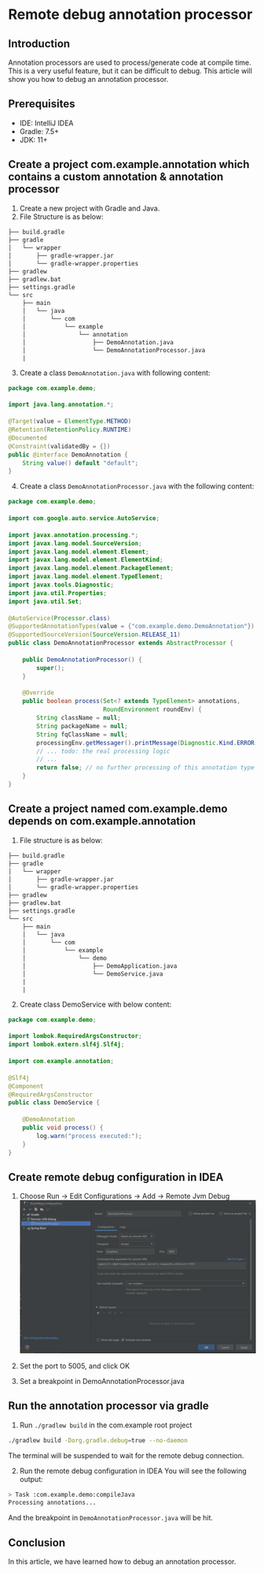 # Remote debug annotation processor

## Introduction
Annotation processors are used to process/generate code at compile time. This is a very useful feature, but it can be difficult to debug. This article will show you how to debug an annotation processor.

## Prerequisites
* IDE: IntelliJ IDEA
* Gradle: 7.5+
* JDK: 11+

## Create a project com.example.annotation which contains a custom annotation & annotation processor 
1. Create a new project with Gradle and Java.
2. File Structure is as below:
```
├── build.gradle
├── gradle
│   └── wrapper
│       ├── gradle-wrapper.jar
│       └── gradle-wrapper.properties
├── gradlew
├── gradlew.bat
├── settings.gradle
└── src
    ├── main
    │   └── java
    │       └── com
    │           └── example
    │               └── annotation
    │                   ├── DemoAnnotation.java
    │                   └── DemoAnnotationProcessor.java
    |                    
```
3. Create a class `DemoAnnotation.java` with following content:
```java
package com.example.demo;

import java.lang.annotation.*;

@Target(value = ElementType.METHOD)
@Retention(RetentionPolicy.RUNTIME)
@Documented
@Constraint(validatedBy = {})
public @interface DemoAnnotation {
    String value() default "default";
}
```
4. Create a class `DemoAnnotationProcessor.java` with the following content:
```java
package com.example.demo;

import com.google.auto.service.AutoService;

import javax.annotation.processing.*;
import javax.lang.model.SourceVersion;
import javax.lang.model.element.Element;
import javax.lang.model.element.ElementKind;
import javax.lang.model.element.PackageElement;
import javax.lang.model.element.TypeElement;
import javax.tools.Diagnostic;
import java.util.Properties;
import java.util.Set;

@AutoService(Processor.class)
@SupportedAnnotationTypes(value = {"com.example.demo.DemoAnnotation"})
@SupportedSourceVersion(SourceVersion.RELEASE_11)
public class DemoAnnotationProcessor extends AbstractProcessor {

    public DemoAnnotationProcessor() {
        super();
    }

    @Override
    public boolean process(Set<? extends TypeElement> annotations,
                           RoundEnvironment roundEnv) {
        String className = null;
        String packageName = null;
        String fqClassName = null;
        processingEnv.getMessager().printMessage(Diagnostic.Kind.ERROR, "Processing annotations...");
        // ... todo: the real processing logic
        // ...
        return false; // no further processing of this annotation type
    }
}
```
## Create a project named com.example.demo depends on com.example.annotation
1. File structure is as below:
```
├── build.gradle
├── gradle
│   └── wrapper
│       ├── gradle-wrapper.jar
│       └── gradle-wrapper.properties
├── gradlew
├── gradlew.bat
├── settings.gradle
└── src
    ├── main
    │   └── java
    │       └── com
    │           └── example
    │               └── demo
    │                   ├── DemoApplication.java
    │                   └── DemoService.java
    |                   
    |                    
```
2. Create class DemoService with below content:
```java
package com.example.demo;

import lombok.RequiredArgsConstructor;
import lombok.extern.slf4j.Slf4j;

import com.example.annotation;

@Slf4j
@Component
@RequiredArgsConstructor
public class DemoService {

    @DemoAnnotation
    public void process() {
        log.warn("process executed:");
    }
}
```

## Create remote debug configuration in IDEA
1. Choose Run -> Edit Configurations -> Add -> Remote Jvm Debug
![Remote Debug Configuration](../assets/java/remote-debug-configuration.png)

2. Set the port to 5005, and click OK

3. Set a breakpoint in DemoAnnotationProcessor.java

## Run the annotation processor via gradle
1. Run `./gradlew build` in the com.example root project
```bash
./gradlew build -Dorg.gradle.debug=true --no-daemon
```
The terminal will be suspended to wait for the remote debug connection.

2. Run the remote debug configuration in IDEA
You will see the following output:
```bash
> Task :com.example.demo:compileJava
Processing annotations...
```

And the breakpoint in `DemoAnnotationProcessor.java` will be hit.

## Conclusion
In this article, we have learned how to debug an annotation processor.